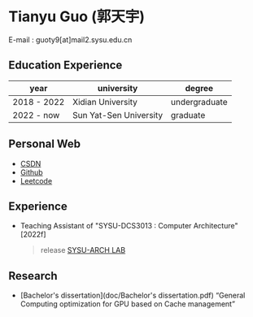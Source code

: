 # Tianyu Guo (郭天宇)

E-mail : guoty9[at]mail2.sysu.edu.cn

## Education Experience

| year        | university             | degree        |
| ----------- | ---------------------- | ------------- |
| 2018 - 2022 | Xidian University      | undergraduate |
| 2022 - now  | Sun Yat-Sen University | graduate      |

## Personal Web

- [CSDN](https://blog.csdn.net/gtyinstinct)
- [Github](https://github.com/gty111)
- [Leetcode](https://leetcode.cn/u/gtyinstinctx/)

## Experience

- Teaching Assistant of "SYSU-DCS3013 : Computer Architecture" [2022f]
  
  > release [SYSU-ARCH LAB](https://gty111.github.io/SYSU-ARCH)

## Research

- [Bachelor's dissertation](doc/Bachelor's dissertation.pdf) “General Computing optimization for GPU based on Cache management”
